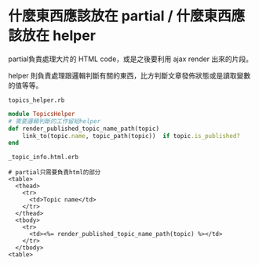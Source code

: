 # 什麼東西應該放在 partial / 什麼東西應該放在 helper

partial負責處理大片的 HTML code，或是之後要利用 ajax render 出來的片段。

helper 則負責處理跟邏輯判斷有關的東西，比方判斷文章發佈狀態或是讀取變數的值等等。

`topics_helper.rb`

```ruby
module TopicsHelper
# 需要邏輯判斷的工作留給helper
def render_published_topic_name_path(topic)
    link_to(topic.name, topic_path(topic))  if topic.is_published?
end
```

`_topic_info.html.erb`

```erb
# partial只需要負責html的部分
<table>
  <thead>
    <tr>
      <td>Topic name</td>
    </tr>
  </thead>
  <tbody>
    <tr>
      <td><%= render_published_topic_name_path(topic) %></td>
    </tr>
  </tbody>
<table>
```

